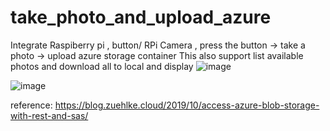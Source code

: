 # take_photo_and_upload_azure

Integrate Raspiberry pi , button/ RPi Camera , press the button -> take a photo -> upload azure storage container 
This also support list available photos and download all to local and display 
![image](https://user-images.githubusercontent.com/85778625/133959178-f0557c16-7950-4ea9-a291-5464ae5e309c.png)

![image](https://user-images.githubusercontent.com/85778625/133960026-c3ba6191-5ad7-4755-89f1-fb85a0235ba0.png)

reference:
https://blog.zuehlke.cloud/2019/10/access-azure-blob-storage-with-rest-and-sas/
